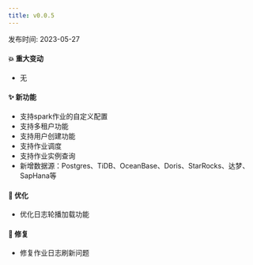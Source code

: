 ```yaml
---
title: v0.0.5
---
```


发布时间: 2023-05-27

#### 💥️ 重大变动

- 无

#### ✨ 新功能

- 支持spark作业的自定义配置
- 支持多租户功能
- 支持用户创建功能
- 支持作业调度
- 支持作业实例查询
- 新增数据源：Postgres、TiDB、OceanBase、Doris、StarRocks、达梦、SapHana等

#### 🎨 优化

- 优化日志轮播加载功能

#### 🐛 修复

- 修复作业日志刷新问题